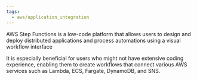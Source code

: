```yaml
---
tags:
  - aws/application_integration
---
```

AWS Step Functions is a low-code platform that allows users to design and deploy distributed applications and process automations using a visual workflow interface

It is especially beneficial for users who might not have extensive coding experience, enabling them to create workflows that connect various AWS services such as Lambda, ECS, Fargate, DynamoDB, and SNS.